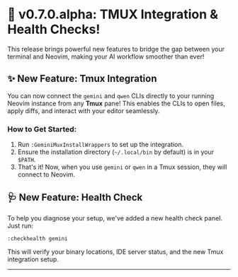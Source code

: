 # 🎉 v0.7.0.alpha: TMUX Integration & Health Checks!

This release brings powerful new features to bridge the gap between your terminal and Neovim, making your AI workflow smoother than ever!

## ✨ New Feature: Tmux Integration

You can now connect the `gemini` and `qwen` CLIs directly to your running Neovim instance from any **Tmux** pane! This enables the CLIs to open files, apply diffs, and interact with your editor seamlessly.

### How to Get Started:

1.  Run `:GeminiMuxInstallWrappers` to set up the integration.
2.  Ensure the installation directory (`~/.local/bin` by default) is in your `$PATH`.
3.  That's it! Now, when you use `gemini` or `qwen` in a Tmux session, they will connect to Neovim.

## 🩺 New Feature: Health Check

To help you diagnose your setup, we've added a new health check panel. Just run:

```
:checkhealth gemini
```

This will verify your binary locations, IDE server status, and the new Tmux integration setup.

---
